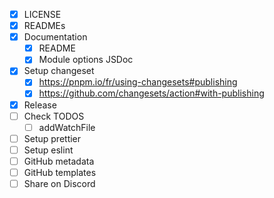 - [x] LICENSE
- [x] READMEs
- [x] Documentation
  - [x] README
  - [x] Module options JSDoc
- [x] Setup changeset
  - [x] https://pnpm.io/fr/using-changesets#publishing
  - [x] https://github.com/changesets/action#with-publishing
- [x] Release
- [ ] Check TODOS
  - [ ] addWatchFile
- [ ] Setup prettier
- [ ] Setup eslint
- [ ] GitHub metadata
- [ ] GitHub templates
- [ ] Share on Discord
